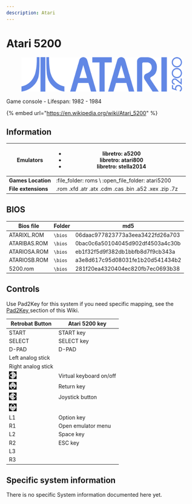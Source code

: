 ```yaml
---
description: Atari
---
```


# Atari 5200

<figure><img src="https://raw.githubusercontent.com/fabricecaruso/es-theme-carbon/52ff37c9e265587d006945a2ba695b5a962b3a3d/art/logos/atari5200.svg" alt=""><figcaption></figcaption></figure>

Game console - Lifespan: 1982 - 1984

{% embed url="https://en.wikipedia.org/wiki/Atari_5200" %}

## Information

| **Emulators**       | <ul><li>libretro: a5200</li><li>libretro: atari800</li><li>libretro: stella2014</li></ul> |   |
| ------------------- | ----------------------------------------------------------------------------------------- | - |
| **Games Location**  | :file\_folder: roms \ :open\_file\_folder: atari5200                                      |   |
| **File extensions** | .rom .xfd .atr .atx .cdm .cas .bin .a52 .xex .zip .7z                                     |   |

## BIOS

| Bios file    | Folder  | md5                              |
| ------------ | ------- | -------------------------------- |
| ATARIXL.ROM  | `\bios` | 06daac977823773a3eea3422fd26a703 |
| ATARIBAS.ROM | `\bios` | 0bac0c6a50104045d902df4503a4c30b |
| ATARIOSA.ROM | `\bios` | eb1f32f5d9f382db1bbfb8d7f9cb343a |
| ATARIOSB.ROM | `\bios` | a3e8d617c95d08031fe1b20d541434b2 |
| 5200.rom     | `\bios` | 281f20ea4320404ec820fb7ec0693b38 |

## Controls

Use Pad2Key for this system if you need specific mapping, see the [Pad2Key ](../../controllers/pad2key.md)section of this Wiki.

| Retrobat Button                                    | Atari 5200 key          |
| -------------------------------------------------- | ----------------------- |
| START                                              | START key               |
| SELECT                                             | SELECT key              |
| D-PAD                                              | D-PAD                   |
| Left analog stick                                  |                         |
| Right analog stick                                 |                         |
| ![](<../../.gitbook/assets/image (2) (1) (1).png>) | Virtual keyboard on/off |
| ![](<../../.gitbook/assets/image (1) (2) (1).png>) | Return key              |
| ![](<../../.gitbook/assets/image (4) (1).png>)     | Joystick button         |
| ![](<../../.gitbook/assets/image (3) (1) (2).png>) |                         |
| L1                                                 | Option key              |
| R1                                                 | Open emulator menu      |
| L2                                                 | Space key               |
| R2                                                 | ESC key                 |
| L3                                                 |                         |
| R3                                                 |                         |

## Specific system information

There is no specific System information documented here yet.
